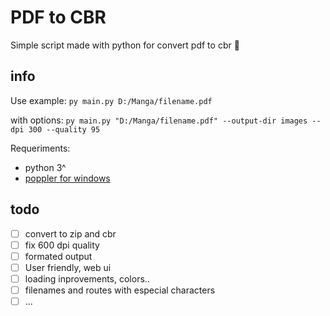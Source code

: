 # PDF to CBR
Simple script made with python for convert pdf to cbr 🚧


## info

Use example:
``py main.py D:/Manga/filename.pdf``

with options:
``py main.py "D:/Manga/filename.pdf" --output-dir images --dpi 300 --quality 95``


Requeriments:
- python 3^
- [poppler for windows](https://github.com/oschwartz10612/poppler-windows?tab=readme-ov-file)


## todo

- [ ] convert to zip and cbr
- [ ] fix 600 dpi quality 
- [ ] formated output
- [ ] User friendly, web ui
- [ ] loading inprovements, colors..
- [ ] filenames and routes with especial characters
- [ ] ...
